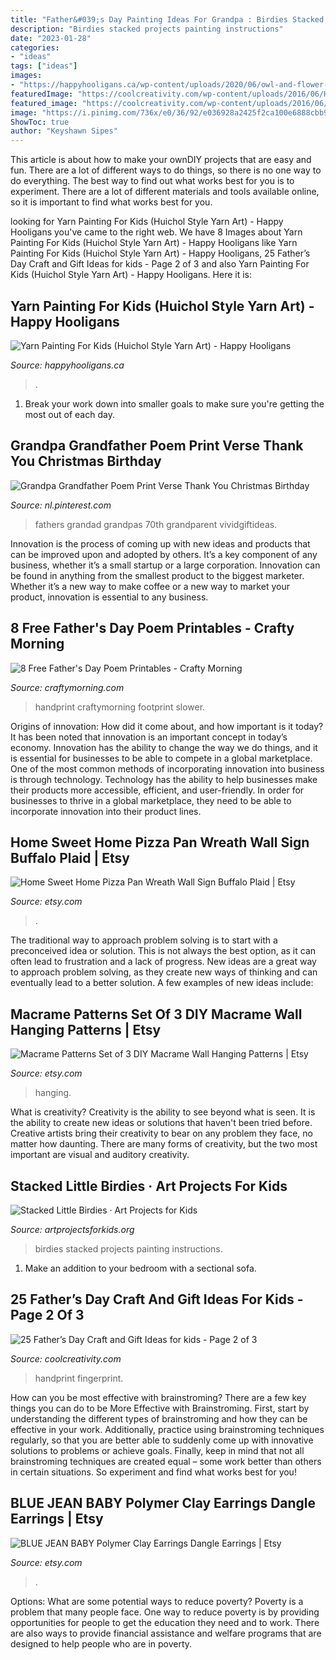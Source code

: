 ```yaml
---
title: "Father&#039;s Day Painting Ideas For Grandpa : Birdies Stacked Projects Painting Instructions"
description: "Birdies stacked projects painting instructions"
date: "2023-01-28"
categories:
- "ideas"
tags: ["ideas"]
images:
- "https://happyhooligans.ca/wp-content/uploads/2020/06/owl-and-flower-art-on-styrofoam-tray-made-with-yarn.jpg"
featuredImage: "https://coolcreativity.com/wp-content/uploads/2016/06/Handprint-Daddy’s-Grilling-Partner-Card.jpg"
featured_image: "https://coolcreativity.com/wp-content/uploads/2016/06/Handprint-Daddy’s-Grilling-Partner-Card.jpg"
image: "https://i.pinimg.com/736x/e0/36/92/e036928a2425f2ca100e6888cbb92356.jpg"
ShowToc: true
author: "Keyshawn Sipes"
---
```



This article is about how to make your ownDIY projects that are easy and fun. There are a lot of different ways to do things, so there is no one way to do everything. The best way to find out what works best for you is to experiment. There are a lot of different materials and tools available online, so it is important to find what works best for you.

	

		
looking for Yarn Painting For Kids (Huichol Style Yarn Art) - Happy Hooligans you've came to the right web. We have 8 Images about Yarn Painting For Kids (Huichol Style Yarn Art) - Happy Hooligans like Yarn Painting For Kids (Huichol Style Yarn Art) - Happy Hooligans, 25 Father’s Day Craft and Gift Ideas for kids - Page 2 of 3 and also Yarn Painting For Kids (Huichol Style Yarn Art) - Happy Hooligans. Here it is:
		
    
## Yarn Painting For Kids (Huichol Style Yarn Art) - Happy Hooligans

<img loading=lazy src="https://happyhooligans.ca/wp-content/uploads/2020/06/owl-and-flower-art-on-styrofoam-tray-made-with-yarn.jpg" onerror="this.onerror=null;this.src='https://tse2.mm.bing.net/th?id=OIP.TY2_Sd7xuiss_7qX961DsQHaLH&amp;pid=15.1';" alt="Yarn Painting For Kids (Huichol Style Yarn Art) - Happy Hooligans">

_Source: happyhooligans.ca_

>. 

	

1. Break your work down into smaller goals to make sure you're getting the most out of each day. 

    
## Grandpa Grandfather Poem Print Verse Thank You Christmas Birthday

<img loading=lazy src="https://i.pinimg.com/736x/e0/36/92/e036928a2425f2ca100e6888cbb92356.jpg" onerror="this.onerror=null;this.src='https://tse1.mm.bing.net/th?id=OIP.2U2fFXOdy4TJvnT1llzczAHaJc&amp;pid=15.1';" alt="Grandpa Grandfather Poem Print Verse Thank You Christmas Birthday">

_Source: nl.pinterest.com_

>fathers grandad grandpas 70th grandparent vividgiftideas. 

	

Innovation is the process of coming up with new ideas and products that can be improved upon and adopted by others. It’s a key component of any business, whether it’s a small startup or a large corporation. Innovation can be found in anything from the smallest product to the biggest marketer. Whether it’s a new way to make coffee or a new way to market your product, innovation is essential to any business.

    
## 8 Free Father&#039;s Day Poem Printables - Crafty Morning

<img loading=lazy src="https://www.craftymorning.com/wp-content/uploads/2016/05/fishing-with-daddy-printable-poem.png" onerror="this.onerror=null;this.src='https://tse4.mm.bing.net/th?id=OIP.iJ4fewVrLoXkDNxAnKqolQHaJk&amp;pid=15.1';" alt="8 Free Father&#039;s Day Poem Printables - Crafty Morning">

_Source: craftymorning.com_

>handprint craftymorning footprint slower. 

	

Origins of innovation: How did it come about, and how important is it today?
It has been noted that innovation is an important concept in today’s economy. Innovation has the ability to change the way we do things, and it is essential for businesses to be able to compete in a global marketplace. One of the most common methods of incorporating innovation into business is through technology. Technology has the ability to help businesses make their products more accessible, efficient, and user-friendly. In order for businesses to thrive in a global marketplace, they need to be able to incorporate innovation into their product lines.

    
## Home Sweet Home Pizza Pan Wreath Wall Sign Buffalo Plaid | Etsy

<img loading=lazy src="https://i.etsystatic.com/20670627/r/il/6c34a7/2940943616/il_fullxfull.2940943616_7t1j.jpg" onerror="this.onerror=null;this.src='https://tse3.mm.bing.net/th?id=OIP.idDuqQ-nCx2PP50ITj66LgHaJ4&amp;pid=15.1';" alt="Home Sweet Home Pizza Pan Wreath Wall Sign Buffalo Plaid | Etsy">

_Source: etsy.com_

>. 

	

The traditional way to approach problem solving is to start with a preconceived idea or solution. This is not always the best option, as it can often lead to frustration and a lack of progress. New ideas are a great way to approach problem solving, as they create new ways of thinking and can eventually lead to a better solution. A few examples of new ideas include:

    
## Macrame Patterns Set Of 3 DIY Macrame Wall Hanging Patterns | Etsy

<img loading=lazy src="https://i.etsystatic.com/22529552/r/il/4292cc/3065134167/il_fullxfull.3065134167_o7d9.jpg" onerror="this.onerror=null;this.src='https://tse3.mm.bing.net/th?id=OIP.sdh9KQJRishlAca9eO_nugHaLD&amp;pid=15.1';" alt="Macrame Patterns Set of 3 DIY Macrame Wall Hanging Patterns | Etsy">

_Source: etsy.com_

>hanging. 

	

What is creativity?
Creativity is the ability to see beyond what is seen. It is the ability to create new ideas or solutions that haven't been tried before. Creative artists bring their creativity to bear on any problem they face, no matter how daunting. There are many forms of creativity, but the two most important are visual and auditory creativity.

    
## Stacked Little Birdies · Art Projects For Kids

<img loading=lazy src="https://artprojectsforkids.org/wp-content/uploads/2014/07/Little-Birdies-Painting-650.jpg" onerror="this.onerror=null;this.src='https://tse4.mm.bing.net/th?id=OIP.EWG4bZF-2TopftW3wYIdLQHaHa&amp;pid=15.1';" alt="Stacked Little Birdies · Art Projects for Kids">

_Source: artprojectsforkids.org_

>birdies stacked projects painting instructions. 

	

1. Make an addition to your bedroom with a sectional sofa.

    
## 25 Father’s Day Craft And Gift Ideas For Kids - Page 2 Of 3

<img loading=lazy src="https://coolcreativity.com/wp-content/uploads/2016/06/Handprint-Daddy’s-Grilling-Partner-Card.jpg" onerror="this.onerror=null;this.src='https://tse1.mm.bing.net/th?id=OIP.m9TqBGrBqjdyoJVF5CgiZgHaLH&amp;pid=15.1';" alt="25 Father’s Day Craft and Gift Ideas for kids - Page 2 of 3">

_Source: coolcreativity.com_

>handprint fingerprint. 

	

How can you be most effective with brainstroming?
There are a few key things you can do to be More Effective with Brainstroming. First, start by understanding the different types of brainstroming and how they can be effective in your work. Additionally, practice using brainstroming techniques regularly, so that you are better able to suddenly come up with innovative solutions to problems or achieve goals. Finally, keep in mind that not all brainstroming techniques are created equal – some work better than others in certain situations. So experiment and find what works best for you!

    
## BLUE JEAN BABY Polymer Clay Earrings Dangle Earrings | Etsy

<img loading=lazy src="https://i.etsystatic.com/22261692/r/il/c300a6/2642998371/il_fullxfull.2642998371_b2on.jpg" onerror="this.onerror=null;this.src='https://tse1.mm.bing.net/th?id=OIP.LJ40EYbsHmQO1P2MSG6ENgHaJ4&amp;pid=15.1';" alt="BLUE JEAN BABY Polymer Clay Earrings Dangle Earrings | Etsy">

_Source: etsy.com_

>. 

	

Options: What are some potential ways to reduce poverty?
Poverty is a problem that many people face. One way to reduce poverty is by providing opportunities for people to get the education they need and to work. There are also ways to provide financial assistance and welfare programs that are designed to help people who are in poverty.

